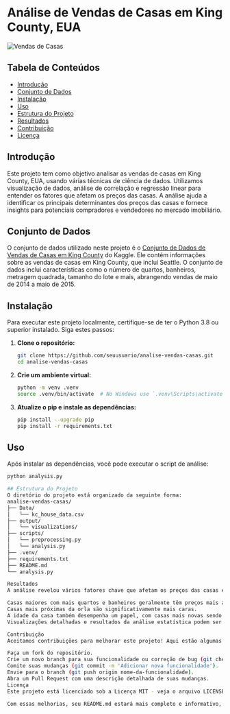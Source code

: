# Análise de Vendas de Casas em King County, EUA

![Vendas de Casas](https://example.com/house_sales_banner.png)

## Tabela de Conteúdos
- [Introdução](#introdução)
- [Conjunto de Dados](#conjunto-de-dados)
- [Instalação](#instalação)
- [Uso](#uso)
- [Estrutura do Projeto](#estrutura-do-projeto)
- [Resultados](#resultados)
- [Contribuição](#contribuição)
- [Licença](#licença)

## Introdução

Este projeto tem como objetivo analisar as vendas de casas em King County, EUA, usando várias técnicas de ciência de dados. Utilizamos visualização de dados, análise de correlação e regressão linear para entender os fatores que afetam os preços das casas. A análise ajuda a identificar os principais determinantes dos preços das casas e fornece insights para potenciais compradores e vendedores no mercado imobiliário.

## Conjunto de Dados

O conjunto de dados utilizado neste projeto é o [Conjunto de Dados de Vendas de Casas em King County](https://www.kaggle.com/harlfoxem/housesalesprediction) do Kaggle. Ele contém informações sobre as vendas de casas em King County, que inclui Seattle. O conjunto de dados inclui características como o número de quartos, banheiros, metragem quadrada, tamanho do lote e mais, abrangendo vendas de maio de 2014 a maio de 2015.

## Instalação

Para executar este projeto localmente, certifique-se de ter o Python 3.8 ou superior instalado. Siga estes passos:

1. **Clone o repositório:**
    ```bash
    git clone https://github.com/seuusuario/analise-vendas-casas.git
    cd analise-vendas-casas
    ```

2. **Crie um ambiente virtual:**
    ```bash
    python -m venv .venv
    source .venv/bin/activate  # No Windows use `.venv\Scripts\activate`
    ```

3. **Atualize o pip e instale as dependências:**
    ```bash
    pip install --upgrade pip
    pip install -r requirements.txt
    ```

## Uso

Após instalar as dependências, você pode executar o script de análise:

```bash
python analysis.py

## Estrutura do Projeto
O diretório do projeto está organizado da seguinte forma:
analise-vendas-casas/
├── Data/
│   └── kc_house_data.csv
├── output/
│   └── visualizations/
├── scripts/
│   └── preprocessing.py
│   └── analysis.py
├── .venv/
├── requirements.txt
├── README.md
└── analysis.py

Resultados
A análise revelou vários fatores chave que afetam os preços das casas em King County. Algumas das principais descobertas incluem:

Casas maiores com mais quartos e banheiros geralmente têm preços mais altos.
Casas mais próximas da orla são significativamente mais caras.
A idade da casa também desempenha um papel, com casas mais novas sendo mais valorizadas em média.
Visualizações detalhadas e resultados da análise estatística podem ser encontrados no diretório output.

Contribuição
Aceitamos contribuições para melhorar este projeto! Aqui estão algumas maneiras de ajudar:

Faça um fork do repositório.
Crie um novo branch para sua funcionalidade ou correção de bug (git checkout -b nome-da-funcionalidade).
Comite suas mudanças (git commit -m 'Adicionar nova funcionalidade').
Envie para o branch (git push origin nome-da-funcionalidade).
Abra um Pull Request com uma descrição detalhada de suas mudanças.
Licença
Este projeto está licenciado sob a Licença MIT - veja o arquivo LICENSE para mais detalhes.

Com essas melhorias, seu README.md estará mais completo e informativo, facilitando a compreensão e utilização do projeto por outros desenvolvedores e usuários.
